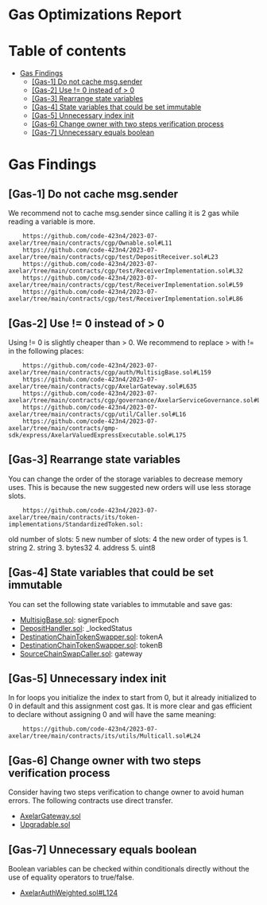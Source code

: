 
Gas Optimizations Report
========================

Table of contents
=================

* [Gas Findings](#gas-findings)
	* [[Gas-1] Do not cache msg.sender](#gas-1-do-not-cache-msgsender)
	* [[Gas-2] Use != 0 instead of > 0](#gas-2-use--0-instead-of--0)
	* [[Gas-3] Rearrange state variables](#gas-3-rearrange-state-variables)
    * [[Gas-4] State variables that could be set immutable](#gas-4-state-variables-that-could-be-set-immutable)
	* [[Gas-5] Unnecessary index init](#gas-5-unnecessary-index-init)
    * [[Gas-6] Change owner with two steps verification process](#gas-6-change-owner-with-two-steps-verification-process)
    * [[Gas-7] Unnecessary equals boolean](#gas-7-unnecessary-equals-boolean)

# Gas Findings

## [Gas-1] Do not cache msg.sender
We recommend not to cache msg.sender since calling it is 2 gas while reading a variable is more.

        https://github.com/code-423n4/2023-07-axelar/tree/main/contracts/cgp/Ownable.sol#L11
        https://github.com/code-423n4/2023-07-axelar/tree/main/contracts/cgp/test/DepositReceiver.sol#L23
        https://github.com/code-423n4/2023-07-axelar/tree/main/contracts/cgp/test/ReceiverImplementation.sol#L32
        https://github.com/code-423n4/2023-07-axelar/tree/main/contracts/cgp/test/ReceiverImplementation.sol#L59
        https://github.com/code-423n4/2023-07-axelar/tree/main/contracts/cgp/test/ReceiverImplementation.sol#L86


## [Gas-2] Use != 0 instead of > 0
Using != 0 is slightly cheaper than > 0. We recommend to replace > with != in the following places:

        https://github.com/code-423n4/2023-07-axelar/tree/main/contracts/cgp/auth/MultisigBase.sol#L159
        https://github.com/code-423n4/2023-07-axelar/tree/main/contracts/cgp/AxelarGateway.sol#L635
        https://github.com/code-423n4/2023-07-axelar/tree/main/contracts/cgp/governance/AxelarServiceGovernance.sol#L79
        https://github.com/code-423n4/2023-07-axelar/tree/main/contracts/cgp/util/Caller.sol#L16
        https://github.com/code-423n4/2023-07-axelar/tree/main/contracts/gmp-sdk/express/AxelarValuedExpressExecutable.sol#L175


## [Gas-3] Rearrange state variables
You can change the order of the storage variables to decrease memory uses. This is because the new suggested new orders will use less storage slots.

        https://github.com/code-423n4/2023-07-axelar/tree/main/contracts/its/token-implementations/StandardizedToken.sol: 
old number of slots: 5 
new number of slots: 4 
the new order of types is
        1. string
        2. string
        3. bytes32
        4. address
        5. uint8

## [Gas-4] State variables that could be set immutable
You can set the following state variables to immutable and save gas:

- [MultisigBase.sol](https://github.com/code-423n4/2023-07-axelar/tree/main/contracts/cgp/auth/MultisigBase.sol): signerEpoch
- [DepositHandler.sol](https://github.com/code-423n4/2023-07-axelar/tree/main/contracts/cgp/DepositHandler.sol): _lockedStatus
- [DestinationChainTokenSwapper.sol](https://github.com/code-423n4/2023-07-axelar/tree/main/contracts/gmp-sdk/test/gmp/DestinationChainTokenSwapper.sol): tokenA
- [DestinationChainTokenSwapper.sol](https://github.com/code-423n4/2023-07-axelar/tree/main/contracts/gmp-sdk/test/gmp/DestinationChainTokenSwapper.sol): tokenB
- [SourceChainSwapCaller.sol](https://github.com/code-423n4/2023-07-axelar/tree/main/contracts/gmp-sdk/test/gmp/SourceChainSwapCaller.sol): gateway


## [Gas-5] Unnecessary index init
In for loops you initialize the index to start from 0, but it already initialized to 0 in default and this assignment cost gas. It is more clear and gas efficient to declare without assigning 0 and will have the same meaning:

        https://github.com/code-423n4/2023-07-axelar/tree/main/contracts/its/utils/Multicall.sol#L24


## [Gas-6] Change owner with two steps verification process
Consider having two steps verification to change owner to avoid human errors. The following contracts use direct transfer.

- [AxelarGateway.sol](https://github.com/code-423n4/2023-07-axelar/tree/main/contracts/cgp/AxelarGateway.sol)
- [Upgradable.sol](https://github.com/code-423n4/2023-07-axelar/tree/main/contracts/cgp/util/Upgradable.sol)


## [Gas-7] Unnecessary equals boolean
Boolean variables can be checked within conditionals directly without the use of equality operators to true/false.

- [AxelarAuthWeighted.sol#L124](https://github.com/code-423n4/2023-07-axelar/tree/main/contracts/cgp/auth/AxelarAuthWeighted.sol#L124)

